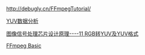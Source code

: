 http://debugly.cn/FFmpegTutorial/

[YUV数据分析](https://ffmpeg.xianwaizhiyin.net/base-knowledge/raw-yuv-data.html)

[ 图像信号处理芯片设计原理----11 RGB转YUV及YUV格式](https://mp.weixin.qq.com/s/gbRKy2b-ujDRLM63L6ReRA)

[FFmpeg Basic](http://ffmpeg.tv/)